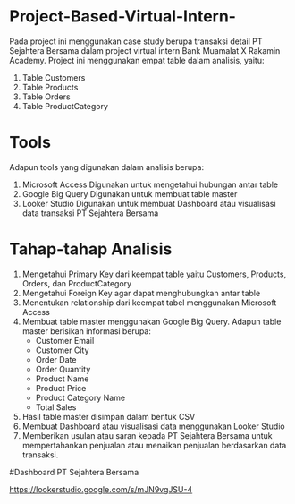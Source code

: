 # Project-Based-Virtual-Intern-
Pada project ini menggunakan case study berupa transaksi detail PT Sejahtera Bersama dalam project virtual intern Bank Muamalat X Rakamin Academy. Project ini menggunakan empat table dalam analisis, yaitu:
1. Table Customers
2. Table Products
3. Table Orders
4. Table ProductCategory

# Tools 
Adapun tools yang digunakan dalam analisis berupa:
1. Microsoft Access
   Digunakan untuk mengetahui hubungan antar table
2. Google Big Query
   Digunakan untuk membuat table master
3. Looker Studio
   Digunakan untuk membuat Dashboard atau visualisasi data transaksi PT Sejahtera     Bersama

# Tahap-tahap Analisis
1. Mengetahui Primary Key dari keempat table yaitu Customers, Products, Orders,       dan ProductCategory
2. Mengetahui Foreign Key agar dapat menghubungkan antar table
3. Menentukan relationship dari keempat tabel menggunakan Microsoft Access
4. Membuat table master menggunakan Google Big Query. Adapun table master             berisikan informasi berupa:
   - Customer Email
   - Customer City
   - Order Date
   - Order Quantity
   - Product Name
   - Product Price
   - Product Category Name
   - Total Sales
5.  Hasil table master disimpan dalam bentuk CSV
6.  Membuat Dashboard atau visualisasi data menggunakan Looker Studio
7.  Memberikan usulan atau saran kepada PT Sejahtera Bersama untuk mempertahankan      penjualan atau menaikan penjualan berdasarkan data transaksi.

#Dashboard PT Sejahtera Bersama

https://lookerstudio.google.com/s/mJN9vgJSU-4

